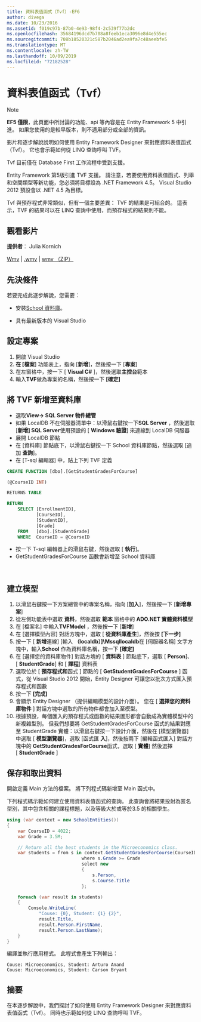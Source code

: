 ```yaml
---
title: 資料表值函式（Tvf）-EF6
author: divega
ms.date: 10/23/2016
ms.assetid: f019c97b-87b0-4e93-98f4-2c539f77b2dc
ms.openlocfilehash: 35684196dcd7b708a8feeb1eca3096e8d4e555ec
ms.sourcegitcommit: 708b18520321c587b2046ad2ea9fa7c48aeebfe5
ms.translationtype: MT
ms.contentlocale: zh-TW
ms.lasthandoff: 10/09/2019
ms.locfileid: "72182528"
---
```

# <a name="table-valued-functions-tvfs"></a>資料表值函式（Tvf）
> [!NOTE]
> **EF5 僅限**，此頁面中所討論的功能、api 等內容是在 Entity Framework 5 中引進。 如果您使用的是較早版本，則不適用部分或全部的資訊。

影片和逐步解說說明如何使用 Entity Framework Designer 來對應資料表值函式（Tvf）。 它也會示範如何從 LINQ 查詢呼叫 TVF。

Tvf 目前僅在 Database First 工作流程中受到支援。

Entity Framework 第5版引進 TVF 支援。 請注意，若要使用資料表值函式、列舉和空間類型等新功能，您必須將目標設為 .NET Framework 4.5。 Visual Studio 2012 預設會以 .NET 4.5 為目標。

Tvf 與預存程式非常類似，但有一個主要差異： TVF 的結果是可組合的。 這表示，TVF 的結果可以在 LINQ 查詢中使用，而預存程式的結果則不能。

## <a name="watch-the-video"></a>觀看影片

**提供者**： Julia Kornich

[Wmv](https://download.microsoft.com/download/6/0/A/60A6E474-5EF3-4E1E-B9EA-F51D2DDB446A/HDI-ITPro-MSDN-winvideo-tvf.wmv) | [.wmv](https://download.microsoft.com/download/6/0/A/60A6E474-5EF3-4E1E-B9EA-F51D2DDB446A/HDI-ITPro-MSDN-mp4video-tvf.m4v) | [wmv （ZIP）](https://download.microsoft.com/download/6/0/A/60A6E474-5EF3-4E1E-B9EA-F51D2DDB446A/HDI-ITPro-MSDN-winvideo-tvf.zip)

## <a name="pre-requisites"></a>先決條件

若要完成此逐步解說，您需要：

- 安裝[School 資料庫](~/ef6/resources/school-database.md)。

- 具有最新版本的 Visual Studio

## <a name="set-up-the-project"></a>設定專案

1.  開啟 Visual Studio
2.  **在 [檔案**] 功能表上，指向 [**新增**]，然後按一下 [**專案**]
3.  在左窗格中，按一下 [ **Visual C\#** ]，然後選取**主控台**範本
4.  輸入**TVF**做為專案的名稱，然後按一下 **[確定]**

## <a name="add-a-tvf-to-the-database"></a>將 TVF 新增至資料庫

-   選取**View-&gt; SQL Server 物件總管**
-   如果 LocalDB 不在伺服器清單中：以滑鼠右鍵按一下**SQL Server** ，然後選取 [**新增] SQL Server**使用預設的 [ **Windows 驗證**] 來連線到 LocalDB 伺服器
-   展開 LocalDB 節點
-   在 [資料庫] 節點底下，以滑鼠右鍵按一下 School 資料庫節點，然後選取 [追加 **查詢**]。
-   在 [T-sql 編輯器] 中，貼上下列 TVF 定義

``` SQL
CREATE FUNCTION [dbo].[GetStudentGradesForCourse]

(@CourseID INT)

RETURNS TABLE

RETURN
    SELECT [EnrollmentID],
           [CourseID],
           [StudentID],
           [Grade]
    FROM   [dbo].[StudentGrade]
    WHERE  CourseID = @CourseID
```

-   按一下 T-sql 編輯器上的滑鼠右鍵，然後選取 [ **執行**]。
-   GetStudentGradesForCourse 函數會新增至 School 資料庫

 

## <a name="create-a-model"></a>建立模型

1.  以滑鼠右鍵按一下方案總管中的專案名稱，指向 [**加入**]，然後按一下 [**新增專案**]
2.  從左側功能表中選取 **資料**，然後選取 **範本** 窗格中的  **ADO.NET 實體資料模型**
3.  在 [檔案名] 中輸入**TVFModel** ，然後按一下 [**新增**]
4.  在 [選擇模型內容] 對話方塊中，選取 [ **從資料庫產生**]，然後按 **[下一步]**
5.  按一下 [ **新增**連線] [輸入 **（localdb）]\\Mssqllocaldb**在 [伺服器名稱] 文字方塊中，輸入**School** 作為資料庫名稱，按一下 **[確定]**
6.  在 [選擇您的資料庫物件] 對話方塊的 [ **資料表** ] 節點底下，選取 [ **Person**]、[ **StudentGrade**] 和 [ **課程**] 資料表
7.  選取位於 [ **預存程式和**函式 ] 節點的 [ **GetStudentGradesForCourse** ] 函式，從 Visual Studio 2012 開始，Entity Designer 可讓您以批次方式匯入預存程式和函數
8.  按一下 **[完成]**
9.  會顯示 Entity Designer （提供編輯模型的設計介面）。 您在 [ **選擇您的資料庫物件** ] 對話方塊中選取的所有物件都會加入至模型。
10. 根據預設，每個匯入的預存程式或函數的結果圖形都會自動成為實體模型中的新複雜型別。 但我們想要將 GetStudentGradesForCourse 函式的結果對應至 StudentGrade 實體：以滑鼠右鍵按一下設計介面，然後在 [模型瀏覽器] 中選取 [ **模型瀏覽器**]，選取 [函式匯 **入**]，然後按兩下 [編輯函式匯入] 對話方塊中的 **GetStudentGradesForCourse**函式，選取 [ **實體**] 然後選擇 [ **StudentGrade** ]

## <a name="persist-and-retrieve-data"></a>保存和取出資料

開啟定義 Main 方法的檔案。 將下列程式碼新增至 Main 函式中。

下列程式碼示範如何建立使用資料表值函式的查詢。 此查詢會將結果投射為匿名型別，其中包含相關的課程標題，以及等級大於或等於3.5 的相關學生。

``` csharp
using (var context = new SchoolEntities())
{
    var CourseID = 4022;
    var Grade = 3.5M;

    // Return all the best students in the Microeconomics class.
    var students = from s in context.GetStudentGradesForCourse(CourseID)
                            where s.Grade >= Grade
                            select new
                            {
                                s.Person,
                                s.Course.Title
                            };

    foreach (var result in students)
    {
        Console.WriteLine(
            "Couse: {0}, Student: {1} {2}",
            result.Title,  
            result.Person.FirstName,  
            result.Person.LastName);
    }
}
```

編譯並執行應用程式。 此程式會產生下列輸出：

```console
Couse: Microeconomics, Student: Arturo Anand
Couse: Microeconomics, Student: Carson Bryant
```

## <a name="summary"></a>摘要

在本逐步解說中，我們探討了如何使用 Entity Framework Designer 來對應資料表值函式（Tvf）。 同時也示範如何從 LINQ 查詢呼叫 TVF。
